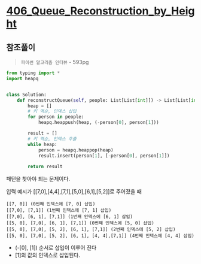 # [406_Queue_Reconstruction_by_Height](https://leetcode.com/problems/queue-reconstruction-by-height/)

## 참조풀이
> `파이썬 알고리즘 인터뷰` - 593pg
```python
from typing import *
import heapq


class Solution:
    def reconstructQueue(self, people: List[List[int]]) -> List[List[int]]:
        heap = []
        # 키 역순, 인덱스 삽입
        for person in people:
            heapq.heappush(heap, (-person[0], person[1]))

        result = []
        # 키 역순, 인덱스 추출
        while heap:
            person = heapq.heappop(heap)
            result.insert(person[1], [-person[0], person[1]])
            
        return result
```

패턴을 찾아야 되는 문제이다.

입력 예시가 [[7,0],[4,4],[7,1],[5,0],[6,1],[5,2]]로 주어졌을 때
```
[[7, 0]] (0번째 인덱스에 [7, 0] 삽입)
[[7,0], [7,1]] (1번째 인덱스에 [7, 1] 삽입)
[[7,0], [6, 1], [7,1]] (1번째 인덱스에 [6, 1] 삽입)
[[5, 0], [7,0], [6, 1], [7,1]] (0번째 인덱스에 [5, 0] 삽입)
[[5, 0], [7,0], [5, 2], [6, 1], [7,1]] (2번째 인덱스에 [5, 2] 삽입)
[[5, 0], [7,0], [5, 2], [6, 1], [4, 4],[7,1]] (4번째 인덱스에 [4, 4] 삽입)
```
- (-[0], [1]) 순서로 삽입이 이루어 진다 
- [1]의 값의 인덱스로 삽입된다.



